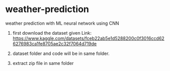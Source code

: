 # weather-prediction
weather prediction with ML neural network using CNN

1. first download the dataset given 
Link:  https://www.kaggle.com/datasets/fceb22ab5e1d5288200c0f3016ccd626276983ca1fe8705ae2c32f7064d719de

2. dataset folder and code will be in same folder.
3. extract zip file in same folder
